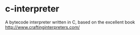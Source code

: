 # c-interpreter

A bytecode interpreter written in C, based on the excellent book http://www.craftinginterpreters.com/
